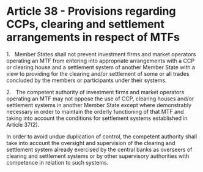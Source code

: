 # Article 38 - Provisions regarding CCPs, clearing and settlement arrangements in respect of MTFs


1.   Member States shall not prevent investment firms and market operators operating an MTF from entering into appropriate arrangements with a CCP or clearing house and a settlement system of another Member State with a view to providing for the clearing and/or settlement of some or all trades concluded by the members or participants under their systems.

2.   The competent authority of investment firms and market operators operating an MTF may not oppose the use of CCP, clearing houses and/or settlement systems in another Member State except where demonstrably necessary in order to maintain the orderly functioning of that MTF and taking into account the conditions for settlement systems established in Article 37(2).

In order to avoid undue duplication of control, the competent authority shall take into account the oversight and supervision of the clearing and settlement system already exercised by the central banks as overseers of clearing and settlement systems or by other supervisory authorities with competence in relation to such systems.
